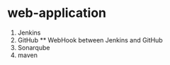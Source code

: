 # web-application
1. Jenkins
1. GitHub
** WebHook between Jenkins and GitHub  
1. Sonarqube
1. maven
